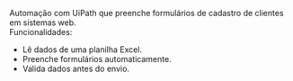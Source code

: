 Automação com UiPath que preenche formulários de cadastro de clientes em sistemas web.  
Funcionalidades:
- Lê dados de uma planilha Excel.
- Preenche formulários automaticamente.
- Valida dados antes do envio.



